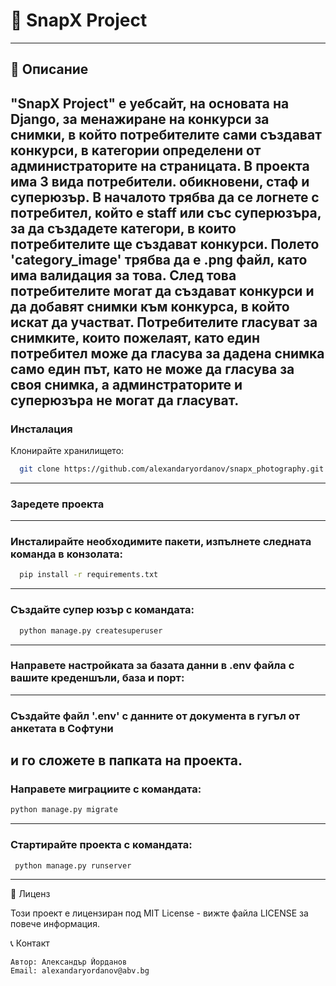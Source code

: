 # 🌟 SnapX Project


---

## 📖 Описание
"**SnapX Project**" е уебсайт, на основата на Django, за менажиране на конкурси за снимки,
в който потребителите сами създават конкурси, в категории определени от администраторите на страницата.
В проекта има 3 вида потребители. обикновени, стаф и суперюзър. В началото трябва да се логнете с потребител,
който е staff или със суперюзъра, за да създадете категори, в които потребителите ще създават конкурси. 
Полето 'category_image' трябва да е .png файл, като има валидация за това.
След това потребителите могат да създават конкурси и да добавят снимки към конкурса, в който искат да участват.
Потребителите гласуват за снимките, които пожелаят, като един потребител може да гласува за дадена снимка
само един път, като не може да гласува за своя снимка, а админстраторите и суперюзъра не могат да гласуват.
---
### Инсталация
Клонирайте хранилището:
```bash
  git clone https://github.com/alexandaryordanov/snapx_photography.git
```
---
### Заредете проекта
---
### Инсталирайте необходимите пакети, изпълнете следната команда в конзолата:
```bash
  pip install -r requirements.txt
```
---
### Създайте супер юзър с командата:
```bash
  python manage.py createsuperuser
```
---
### Направете настройката за базата данни в .env файла с вашите креденшъли, база и порт:
---
### Създайте файл '.env' с данните от документа в гугъл от анкетата в Софтуни
и го сложете в папката на проекта.
---
### Направете миграциите с командата:
```bash
python manage.py migrate
```
---
### Стартирайте проекта с командата:
```bash
 python manage.py runserver
```
---
📝 Лиценз

Този проект е лицензиран под MIT License - вижте файла LICENSE за повече информация.

📞 Контакт

    Автор: Александър Йорданов
    Email: alexandaryordanov@abv.bg
